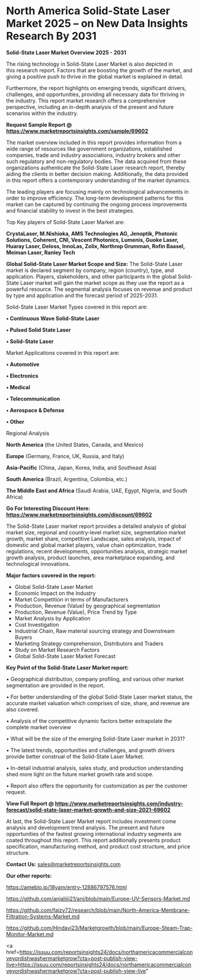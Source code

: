 # North America Solid-State Laser Market 2025 – on New Data Insights Research By 2031

<Strong> Solid-State Laser Market Overview 2025 - 2031</strong>

The rising technology in Solid-State Laser Market is also depicted in this research report. Factors that are boosting the growth of the market, and giving a positive push to thrive in the global market is explained in detail.

Furthermore, the report highlights on emerging trends, significant drivers, challenges, and opportunities, providing all necessary data for thriving in the industry. This report market research offers a comprehensive perspective, including an in-depth analysis of the present and future scenarios within the industry.

<strong>Request Sample Report @ <a href=https://www.marketreportsinsights.com/sample/69602>https://www.marketreportsinsights.com/sample/69602</a></strong>

The market overview included in this report provides information from a wide range of resources like government organizations, established companies, trade and industry associations, industry brokers and other such regulatory and non-regulatory bodies. The data acquired from these organizations authenticate the Solid-State Laser research report, thereby aiding the clients in better decision making. Additionally, the data provided in this report offers a contemporary understanding of the market dynamics.

The leading players are focusing mainly on technological advancements in order to improve efficiency. The long-term development patterns for this market can be captured by continuing the ongoing process improvements and financial stability to invest in the best strategies.

Top Key players of Solid-State Laser Market are:

<strong>CrystaLaser, M.Nishioka, AMS Technologies AG, Jenoptik, Photonic Solutions, Coherent, CNI, Vescent Photonics, Lumenis, Guoke Laser, Huaray Laser, Deloss, InnoLas, Zolix, Northrop Grumman, Rofin Baasel, Meiman Laser, Ranley Tech</strong>

<strong><b>Global Solid-State Laser Market Scope and Size:</b></strong>
The Solid-State Laser market is declared segment by company, region (country), type, and application. Players, stakeholders, and other participants in the global Solid-State Laser market will gain the market scope as they use the report as a powerful resource. The segmental analysis focuses on revenue and product by type and application and the forecast period of 2025-2031.

Solid-State Laser Market Types covered in this report are:

<strong>• Continuous Wave Solid-State Laser

• Pulsed Solid State Laser

• Solid-State Laser</strong>

Market Applications covered in this report are:

<strong>• Automotive

• Electronics

• Medical

• Telecommunication

• Aerospace & Defense

• Other</strong> 

Regional Analysis

<strong>North America</strong> (the United States, Canada, and Mexico)

<strong>Europe</strong> (Germany, France, UK, Russia, and Italy)

<strong>Asia-Pacific</strong> (China, Japan, Korea, India, and Southeast Asia)

<strong>South America</strong> (Brazil, Argentina, Colombia, etc.)

<strong>The Middle East and Africa</strong> (Saudi Arabia, UAE, Egypt, Nigeria, and South Africa)

<strong>Go For Interesting Discount Here: <a href=https://www.marketreportsinsights.com/discount/69602>https://www.marketreportsinsights.com/discount/69602</a></strong>

The Solid-State Laser market report provides a detailed analysis of global market size, regional and country-level market size, segmentation market growth, market share, competitive Landscape, sales analysis, impact of domestic and global market players, value chain optimization, trade regulations, recent developments, opportunities analysis, strategic market growth analysis, product launches, area marketplace expanding, and technological innovations.

<strong><b>Major factors covered in the report:</b></strong>
<ul>
  <li>Global Solid-State Laser Market </li>
  <li>Economic Impact on the Industry</li>
  <li>Market Competition in terms of Manufacturers</li>
  <li>Production, Revenue (Value) by geographical segmentation</li>
  <li>Production, Revenue (Value), Price Trend by Type</li>
  <li>Market Analysis by Application</li>
  <li>Cost Investigation</li>
  <li>Industrial Chain, Raw material sourcing strategy and Downstream Buyers</li>
  <li>Marketing Strategy comprehension, Distributors and Traders</li>
  <li>Study on Market Research Factors</li>
  <li>Global Solid-State Laser Market Forecast</li>
</ul>

<strong><b>Key Point of the Solid-State Laser Market report:</b></strong>

• Geographical distribution, company profiling, and various other market segmentation are provided in the report.

• For better understanding of the global Solid-State Laser market status, the accurate market valuation which comprises of size, share, and revenue are also covered.

• Analysis of the competitive dynamic factors better extrapolate the complete market overview

• What will be the size of the emerging Solid-State Laser market in 2031?

• The latest trends, opportunities and challenges, and growth drivers provide better construal of the Solid-State Laser Market.

• In-detail industrial analysis, sales study, and production understanding shed more light on the future market growth rate and scope.

• Report also offers the opportunity for customization as per the customer request.

<strong><b>View Full Report @ <a href=https://www.marketreportsinsights.com/industry-forecast/solid-state-laser-market-growth-and-size-2021-69602>https://www.marketreportsinsights.com/industry-forecast/solid-state-laser-market-growth-and-size-2021-69602</a></b></strong>


At last, the Solid-State Laser Market report includes investment come analysis and development trend analysis. The present and future opportunities of the fastest growing international industry segments are coated throughout this report. This report additionally presents product specification, manufacturing method, and product cost structure, and price structure.

<strong>Contact Us:</strong>
sales@marketreportsinsights.com

<strong>Our other reports:</strong>

<a href=https://ameblo.jp/18yam/entry-12886797576.html>https://ameblo.jp/18yam/entry-12886797576.html</a>

<a href=https://github.com/anjaliiii21/anj/blob/main/Europe-UV-Sensors-Market.md>https://github.com/anjaliiii21/anj/blob/main/Europe-UV-Sensors-Market.md</a>

<a href=https://github.com/faizy72/research/blob/main/North-America-Membrane-Filtration-Systems-Market.md>https://github.com/faizy72/research/blob/main/North-America-Membrane-Filtration-Systems-Market.md</a>

<a href=https://github.com/Hindavi23/Marketgrowth/blob/main/Europe-Steam-Trap-Monitor-Market.md>https://github.com/Hindavi23/Marketgrowth/blob/main/Europe-Steam-Trap-Monitor-Market.md</a>

<a href=https://issuu.com/reportsinsights24/docs/northamericacommercialconveyordishwashermarketgrow?cta=post-publish-view-live>https://issuu.com/reportsinsights24/docs/northamericacommercialconveyordishwashermarketgrow?cta=post-publish-view-live</a>"
